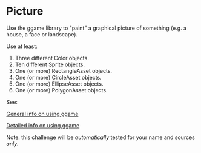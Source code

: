 # Picture

Use the ggame library to "paint" a graphical picture of something (e.g. a house, a face or landscape).

Use at least:

1. Three different Color objects.
2. Ten different Sprite objects.
3. One (or more) RectangleAsset objects.
4. One (or more) CircleAsset objects.
5. One (or more) EllipseAsset objects.
6. One (or more) PolygonAsset objects.

See:

[General info on using ggame](https://github.com/HHS-IntroProgramming/Standards-and-Syllabus/wiki/TUTORIAL:-Displaying-Graphics)

[Detailed info on using ggame](http://brythonserver.github.io/ggame/)

Note: this challenge will be *automatically* tested for your name and sources *only*. 
